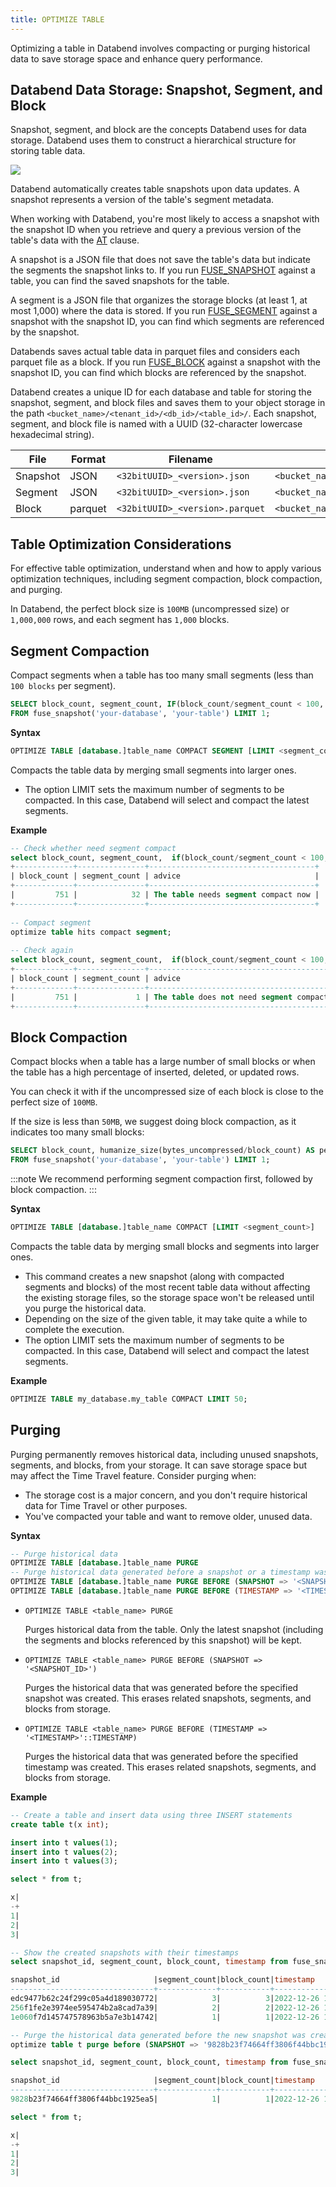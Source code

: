 ```yaml
---
title: OPTIMIZE TABLE
---
```


Optimizing a table in Databend involves compacting or purging historical data to save storage space and enhance query performance.


## Databend Data Storage: Snapshot, Segment, and Block

Snapshot, segment, and block are the concepts Databend uses for data storage. Databend uses them to construct a hierarchical structure for storing table data.


![](/img/sql/storage-structure.PNG)

Databend automatically creates table snapshots upon data updates. A snapshot represents a version of the table's segment metadata.

When working with Databend, you're most likely to access a snapshot with the snapshot ID when you retrieve and query a previous version of the table's data with the [AT](../../20-query-syntax/03-dml-at.md) clause.

A snapshot is a JSON file that does not save the table's data but indicate the segments the snapshot links to. If you run [FUSE_SNAPSHOT](../../../15-sql-functions/111-system-functions/fuse_snapshot.md) against a table, you can find the saved snapshots for the table.

A segment is a JSON file that organizes the storage blocks (at least 1, at most 1,000) where the data is stored. If you run [FUSE_SEGMENT](../../../15-sql-functions/111-system-functions/fuse_segment.md) against a snapshot with the snapshot ID, you can find which segments are referenced by the snapshot.

Databends saves actual table data in parquet files and considers each parquet file as a block. If you run [FUSE_BLOCK](../../../15-sql-functions/111-system-functions/fuse_block.md) against a snapshot with the snapshot ID, you can find which blocks are referenced by the snapshot.

Databend creates a unique ID for each database and table for storing the snapshot, segment, and block files and saves them to your object storage in the path `<bucket_name>/<tenant_id>/<db_id>/<table_id>/`. Each snapshot, segment, and block file is named with a UUID (32-character lowercase hexadecimal string).

| File     | Format  | Filename                        | Storage Folder                                      |
|----------|---------|---------------------------------|-----------------------------------------------------|
| Snapshot | JSON    | `<32bitUUID>_<version>.json`    | `<bucket_name>/<tenant_id>/<db_id>/<table_id>/_ss/` |
| Segment  | JSON    | `<32bitUUID>_<version>.json`    | `<bucket_name>/<tenant_id>/<db_id>/<table_id>/_sg/` |
| Block    | parquet | `<32bitUUID>_<version>.parquet` | `<bucket_name>/<tenant_id>/<db_id>/<table_id>/_b/`  |

## Table Optimization Considerations

For effective table optimization, understand when and how to apply various optimization techniques, including segment compaction, block compaction, and purging.

In Databend, the perfect block size is `100MB` (uncompressed size) or `1,000,000` rows, and each segment has `1,000` blocks.

## Segment Compaction

Compact segments when a table has too many small segments (less than `100 blocks` per segment).
```sql
SELECT block_count, segment_count, IF(block_count/segment_count < 100, 'The table needs segment compact now', 'The table does not need segment compact now') AS advice 
FROM fuse_snapshot('your-database', 'your-table') LIMIT 1;
```

**Syntax**
```sql
OPTIMIZE TABLE [database.]table_name COMPACT SEGMENT [LIMIT <segment_count>]
```

Compacts the table data by merging small segments into larger ones.
- The option LIMIT sets the maximum number of segments to be compacted. In this case, Databend will select and compact the latest segments.

**Example**
```sql
-- Check whether need segment compact
select block_count, segment_count,  if(block_count/segment_count < 100, 'The table needs segment compact now', 'The table does not need segment compact now') as advice from fuse_snapshot('hits', 'hits');
+-------------+---------------+-------------------------------------+
| block_count | segment_count | advice                              |
+-------------+---------------+-------------------------------------+
|         751 |            32 | The table needs segment compact now |
+-------------+---------------+-------------------------------------+
    
-- Compact segment
optimize table hits compact segment;
    
-- Check again
select block_count, segment_count,  if(block_count/segment_count < 100, 'The table needs segment compact now', 'The table does not need segment compact now') as advice from fuse_snapshot('hits', 'hits') limit 1;
+-------------+---------------+---------------------------------------------+
| block_count | segment_count | advice                                      |
+-------------+---------------+---------------------------------------------+
|         751 |             1 | The table does not need segment compact now |
+-------------+---------------+---------------------------------------------+
```

## Block Compaction

Compact blocks when a table has a large number of small blocks or when the table has a high percentage of inserted, deleted, or updated rows.

You can check it with if the uncompressed size of each block is close to the perfect size of `100MB`. 

If the size is less than `50MB`, we suggest doing block compaction, as it indicates too many small blocks:

```sql
SELECT block_count, humanize_size(bytes_uncompressed/block_count) AS per_block_uncompressed_size,  IF(bytes_uncompressed/block_count/1024/1024<50, 'The table needs block compact now', 'The table does not need block compact now') as advice 
FROM fuse_snapshot('your-database', 'your-table') LIMIT 1;
```

:::note
We recommend performing segment compaction first, followed by block compaction.
:::

**Syntax**
```sql
OPTIMIZE TABLE [database.]table_name COMPACT [LIMIT <segment_count>]
```
Compacts the table data by merging small blocks and segments into larger ones.
- This command creates a new snapshot (along with compacted segments and blocks) of the most recent table data without affecting the existing storage files, so the storage space won't be released until you purge the historical data.
- Depending on the size of the given table, it may take quite a while to complete the execution.
- The option LIMIT sets the maximum number of segments to be compacted. In this case, Databend will select and compact the latest segments.

**Example**
```sql
OPTIMIZE TABLE my_database.my_table COMPACT LIMIT 50;
```

## Purging

Purging permanently removes historical data, including unused snapshots, segments, and blocks, from your storage. 
It can save storage space but may affect the Time Travel feature. Consider purging when:
- The storage cost is a major concern, and you don't require historical data for Time Travel or other purposes.
- You've compacted your table and want to remove older, unused data.

**Syntax**
```sql
-- Purge historical data
OPTIMIZE TABLE [database.]table_name PURGE
-- Purge historical data generated before a snapshot or a timestamp was created
OPTIMIZE TABLE [database.]table_name PURGE BEFORE (SNAPSHOT => '<SNAPSHOT_ID>')
OPTIMIZE TABLE [database.]table_name PURGE BEFORE (TIMESTAMP => '<TIMESTAMP>'::TIMESTAMP)
```

- `OPTIMIZE TABLE <table_name> PURGE`

  Purges historical data from the table. Only the latest snapshot (including the segments and blocks referenced by this snapshot) will be kept.

- `OPTIMIZE TABLE <table_name> PURGE BEFORE (SNAPSHOT => '<SNAPSHOT_ID>')`

  Purges the historical data that was generated before the specified snapshot was created. This erases related snapshots, segments, and blocks from storage.

- `OPTIMIZE TABLE <table_name> PURGE BEFORE (TIMESTAMP => '<TIMESTAMP>'::TIMESTAMP)`

  Purges the historical data that was generated before the specified timestamp was created. This erases related snapshots, segments, and blocks from storage.

**Example**
```sql
-- Create a table and insert data using three INSERT statements
create table t(x int);

insert into t values(1);
insert into t values(2);
insert into t values(3);

select * from t;

x|
-+
1|
2|
3|

-- Show the created snapshots with their timestamps
select snapshot_id, segment_count, block_count, timestamp from fuse_snapshot('default', 't');

snapshot_id                     |segment_count|block_count|timestamp            |
--------------------------------+-------------+-----------+---------------------+
edc9477b62c24f299c05a4d189030772|            3|          3|2022-12-26 19:33:49.0|
256f1fe2e3974ee595474b2a8cad7a39|            2|          2|2022-12-26 19:33:42.0|
1e060f7d145747578963b5a7e3b14742|            1|          1|2022-12-26 19:32:57.0|

-- Purge the historical data generated before the new snapshot was created.
optimize table t purge before (SNAPSHOT => '9828b23f74664ff3806f44bbc1925ea5');

select snapshot_id, segment_count, block_count, timestamp from fuse_snapshot('default', 't');

snapshot_id                     |segment_count|block_count|timestamp            |
--------------------------------+-------------+-----------+---------------------+
9828b23f74664ff3806f44bbc1925ea5|            1|          1|2022-12-26 19:39:27.0|

select * from t;

x|
-+
1|
2|
3|
```
